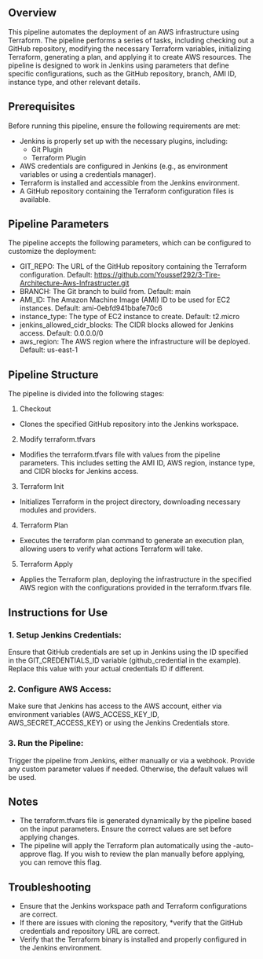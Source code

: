 ## Overview
This pipeline automates the deployment of an AWS infrastructure using Terraform. The pipeline performs a series of tasks, including checking out a GitHub repository, modifying the necessary Terraform variables, initializing Terraform, generating a plan, and applying it to create AWS resources. The pipeline is designed to work in Jenkins using parameters that define specific configurations, such as the GitHub repository, branch, AMI ID, instance type, and other relevant details.

## Prerequisites
Before running this pipeline, ensure the following requirements are met:

* Jenkins is properly set up with the necessary  plugins, including:
   * Git Plugin
   * Terraform Plugin
* AWS credentials are configured in Jenkins (e.g., as environment variables or using a credentials manager).
* Terraform is installed and accessible from the Jenkins environment.
* A GitHub repository containing the Terraform configuration files is available.

## Pipeline Parameters
The pipeline accepts the following parameters, which can be configured to customize the deployment:

* GIT_REPO: The URL of the GitHub repository containing the Terraform configuration. Default: https://github.com/Youssef292/3-Tire-Architecture-Aws-Infrastructer.git
* BRANCH: The Git branch to build from. Default: main
* AMI_ID: The Amazon Machine Image (AMI) ID to be used for EC2 instances. Default: ami-0ebfd941bbafe70c6
* instance_type: The type of EC2 instance to create. Default: t2.micro
* jenkins_allowed_cidr_blocks: The CIDR blocks allowed for Jenkins access. Default: 0.0.0.0/0
* aws_region: The AWS region where the infrastructure will be deployed. Default: us-east-1

## Pipeline Structure

The pipeline is divided into the following stages:

1. Checkout
* Clones the specified GitHub repository into the Jenkins workspace.
2. Modify terraform.tfvars
* Modifies the terraform.tfvars file with values from the pipeline parameters. This includes setting the AMI ID, AWS region, instance type, and CIDR blocks for Jenkins access.
3. Terraform Init
* Initializes Terraform in the project directory, downloading necessary modules and providers.
4. Terraform Plan
* Executes the terraform plan command to generate an execution plan, allowing users to verify what actions Terraform will take.
5. Terraform Apply
* Applies the Terraform plan, deploying the infrastructure in the specified AWS region with the configurations provided in the terraform.tfvars file.

## Instructions for Use
### 1. Setup Jenkins Credentials:

Ensure that GitHub credentials are set up in Jenkins using the ID specified in the GIT_CREDENTIALS_ID variable (github_credential in the example). Replace this value with your actual credentials ID if different.
### 2. Configure AWS Access:

Make sure that Jenkins has access to the AWS account, either via environment variables (AWS_ACCESS_KEY_ID, AWS_SECRET_ACCESS_KEY) or using the Jenkins Credentials store.
### 3. Run the Pipeline:

Trigger the pipeline from Jenkins, either manually or via a webhook.
Provide any custom parameter values if needed. Otherwise, the default values will be used.

## Notes
* The terraform.tfvars file is generated dynamically by the pipeline based on the input parameters. Ensure the correct values are set before applying changes.
* The pipeline will apply the Terraform plan automatically using the -auto-approve flag. If you wish to review the plan manually before applying, you can remove this flag.

## Troubleshooting
* Ensure that the Jenkins workspace path and Terraform configurations are correct.
* If there are issues with cloning the repository, *verify that the GitHub credentials and repository URL are correct.
* Verify that the Terraform binary is installed and properly configured in the Jenkins environment.






